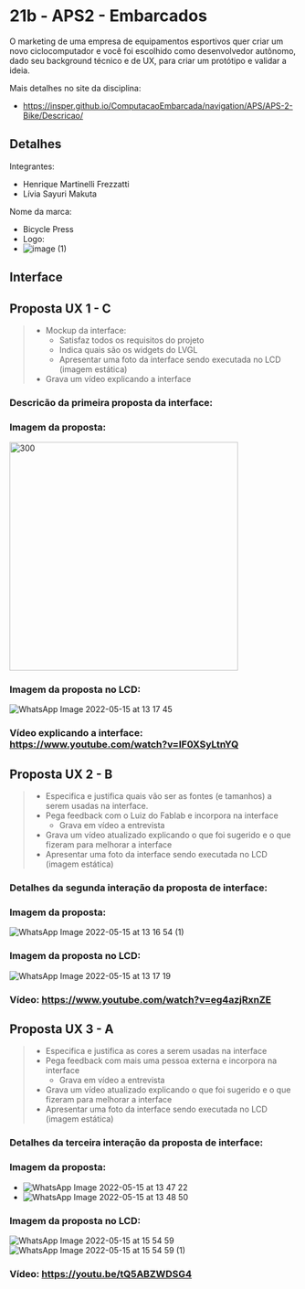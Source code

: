 # 21b - APS2 - Embarcados

O marketing de uma empresa de equipamentos esportivos quer criar um novo ciclocomputador e você foi escolhido como desenvolvedor autônomo, dado seu background técnico e de UX, para criar um protótipo e validar a ideia.

Mais detalhes no site da disciplina:

- https://insper.github.io/ComputacaoEmbarcada/navigation/APS/APS-2-Bike/Descricao/

## Detalhes

Integrantes:

- Henrique Martinelli Frezzatti
- Lívia Sayuri Makuta

Nome da marca:

- Bicycle Press
- Logo: 
- ![image (1)](https://user-images.githubusercontent.com/62613979/168484376-45442170-c6d2-45ee-8300-57afb8c0a832.png)

## Interface

## Proposta UX 1 - C

> - Mockup da interface:
>    - Satisfaz todos os requisitos do projeto
>    - Indica quais são os widgets do LVGL 
>    - Apresentar uma foto da interface sendo executada no LCD (imagem estática)
> - Grava um vídeo explicando a interface


### Descricão da primeira proposta da interface:

### Imagem da proposta:
<img width="400" alt="300" src="https://user-images.githubusercontent.com/62613979/168484486-16de0ea9-80ff-4006-b777-3c05ce27793d.png">

### Imagem da proposta no LCD: 
![WhatsApp Image 2022-05-15 at 13 17 45](https://user-images.githubusercontent.com/62613979/168484495-5a7dda72-21ce-44e5-891b-a5f264330898.jpeg)

### Vídeo explicando a interface: https://www.youtube.com/watch?v=IF0XSyLtnYQ

## Proposta UX 2 - B

> - Especifica e justifica quais vão ser as fontes (e tamanhos) a serem usadas na interface.
> - Pega feedback com o Luiz do Fablab e incorpora na interface
>   - Grava em vídeo a entrevista
> - Grava um vídeo atualizado explicando o que foi sugerido e o que fizeram para melhorar a interface
> - Apresentar uma foto da interface sendo executada no LCD (imagem estática)

### Detalhes da segunda interação da proposta de interface:

<!-- 
 Adicionar texto descrevendo a evolução 
 da interface
-->

### Imagem da proposta:
![WhatsApp Image 2022-05-15 at 13 16 54 (1)](https://user-images.githubusercontent.com/62613979/168484583-c5c4d73b-4d51-4984-9540-3047e2dabee4.jpeg)

### Imagem da proposta no LCD:
![WhatsApp Image 2022-05-15 at 13 17 19](https://user-images.githubusercontent.com/62613979/168484602-235ff53a-66c5-47ef-811d-07ef1ef799b8.jpeg)

### Vídeo: https://www.youtube.com/watch?v=eg4azjRxnZE

## Proposta UX 3 - A

> - Especifica e justifica as cores a serem usadas na interface
> - Pega feedback com mais uma pessoa externa e incorpora na interface
>     - Grava em vídeo a entrevista
> - Grava um vídeo atualizado explicando o que foi sugerido e o que fizeram para melhorar a interface
> - Apresentar uma foto da interface sendo executada no LCD (imagem estática)

### Detalhes da terceira interação da proposta de interface:

<!-- 
 Adicionar texto descrevendo a evolução 
 da interface
-->

### Imagem da proposta: 
- ![WhatsApp Image 2022-05-15 at 13 47 22](https://user-images.githubusercontent.com/62613979/168484615-5c876b53-3397-4594-aa15-2e1df393c60b.jpeg)
- ![WhatsApp Image 2022-05-15 at 13 48 50](https://user-images.githubusercontent.com/62613979/168484617-ed4ed7b2-e565-4587-baeb-587b2250781d.jpeg)

### Imagem da proposta no LCD:
![WhatsApp Image 2022-05-15 at 15 54 59](https://user-images.githubusercontent.com/62613979/168489411-9e1ce701-efd0-4bb2-ba36-3003515160f8.jpeg)
![WhatsApp Image 2022-05-15 at 15 54 59 (1)](https://user-images.githubusercontent.com/62613979/168489414-2d3a4b9f-4fb8-476a-a37e-b6a6797836ee.jpeg)

### Vídeo: https://youtu.be/tQ5ABZWDSG4
